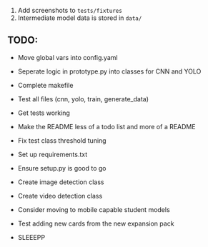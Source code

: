 1. Add screenshots to `tests/fixtures`
2. Intermediate model data is stored in `data/`

## TODO:

- Move global vars into config.yaml
- Seperate logic in prototype.py into classes for CNN and YOLO
- Complete makefile
- Test all files (cnn, yolo, train, generate_data)
- Get tests working
- Make the README less of a todo list and more of a README

- Fix test class threshold tuning
- Set up requirements.txt
- Ensure setup.py is good to go
- Create image detection class
- Create video detection class
- Consider moving to mobile capable student models
- Test adding new cards from the new expansion pack
- SLEEEPP

